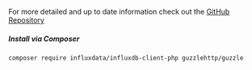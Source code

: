 For more detailed and up to date information check out the [GitHub Repository](https://github.com/influxdata/influxdb-client-php)

##### Install via Composer

```
composer require influxdata/influxdb-client-php guzzlehttp/guzzle
```
